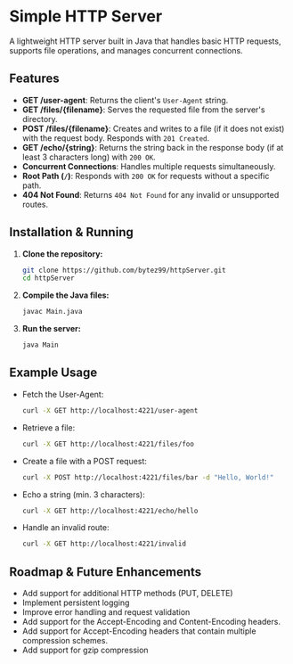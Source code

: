 # Simple HTTP Server

A lightweight HTTP server built in Java that handles basic HTTP requests, supports file operations, and manages concurrent connections.

## Features

- **GET /user-agent**: Returns the client's `User-Agent` string.
- **GET /files/{filename}**: Serves the requested file from the server's directory.
- **POST /files/{filename}**: Creates and writes to a file (if it does not exist) with the request body. Responds with `201 Created`.
- **GET /echo/{string}**: Returns the string back in the response body (if at least 3 characters long) with `200 OK`.
- **Concurrent Connections**: Handles multiple requests simultaneously.
- **Root Path (`/`)**: Responds with `200 OK` for requests without a specific path.
- **404 Not Found**: Returns `404 Not Found` for any invalid or unsupported routes.

## Installation & Running

1. **Clone the repository:**
   ```sh
   git clone https://github.com/bytez99/httpServer.git
   cd httpServer
   ```
2. **Compile the Java files:**
   ```sh
   javac Main.java
   ```
3. **Run the server:**
   ```sh
   java Main
   ```

## Example Usage

- Fetch the User-Agent:
  ```sh
  curl -X GET http://localhost:4221/user-agent
  ```
- Retrieve a file:
  ```sh
  curl -X GET http://localhost:4221/files/foo
  ```
- Create a file with a POST request:
  ```sh
  curl -X POST http://localhost:4221/files/bar -d "Hello, World!"
  ```
- Echo a string (min. 3 characters):
  ```sh
  curl -X GET http://localhost:4221/echo/hello
  ```
- Handle an invalid route:
  ```sh
  curl -X GET http://localhost:4221/invalid
  ```

## Roadmap & Future Enhancements
- Add support for additional HTTP methods (PUT, DELETE)
- Implement persistent logging
- Improve error handling and request validation
- Add support for the Accept-Encoding and Content-Encoding headers.
- Add support for Accept-Encoding headers that contain multiple compression schemes.
- Add support for gzip compression



